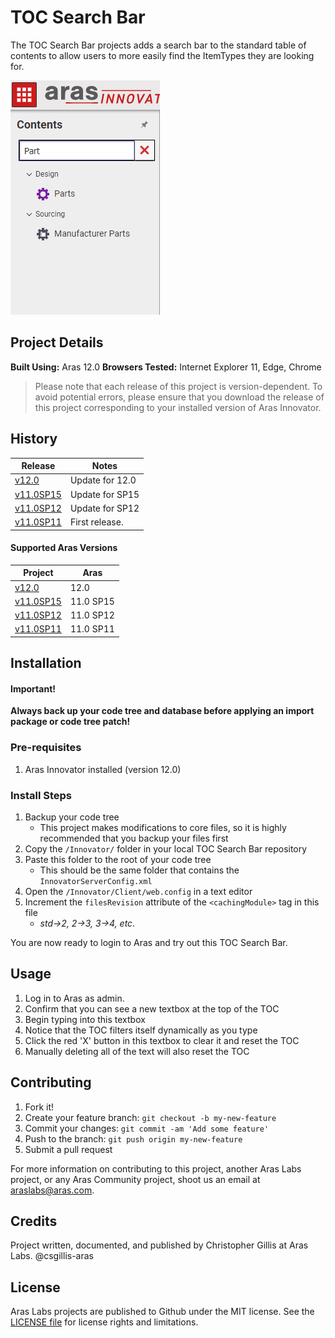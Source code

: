 # TOC Search Bar

The TOC Search Bar projects adds a search bar to the standard table of contents to allow users to more easily find the ItemTypes they are looking for.

![](./Screenshots/search-bar-in-action.png)

## Project Details

**Built Using:** Aras 12.0
**Browsers Tested:** Internet Explorer 11, Edge, Chrome

> Please note that each release of this project is version-dependent. To avoid potential errors, please ensure that you download the release of this project corresponding to your installed version of Aras Innovator.

## History
Release | Notes
--------|--------
[v12.0](https://github.com/ArasLabs/toc-search-bar/releases/tag/12.0) | Update for 12.0
[v11.0SP15](https://github.com/ArasLabs/toc-search-bar/releases/tag/11.0SP15) | Update for SP15
[v11.0SP12](https://github.com/ArasLabs/toc-search-bar/releases/tag/11.0SP12) | Update for SP12
[v11.0SP11](https://github.com/ArasLabs/toc-search-bar/releases/tag/11.0SP11) | First release.

#### Supported Aras Versions

Project | Aras
--------|------
[v12.0](https://github.com/ArasLabs/toc-search-bar/releases/tag/12.0) | 12.0
[v11.0SP15](https://github.com/ArasLabs/toc-search-bar/releases/tag/11.0SP15) | 11.0 SP15
[v11.0SP12](https://github.com/ArasLabs/toc-search-bar/releases/tag/11.0SP12) | 11.0 SP12
[v11.0SP11](https://github.com/ArasLabs/toc-search-bar/releases/tag/11.0SP11) | 11.0 SP11

## Installation

#### Important!
**Always back up your code tree and database before applying an import package or code tree patch!**

### Pre-requisites

1. Aras Innovator installed (version 12.0)

### Install Steps

1. Backup your code tree
	* This project makes modifications to core files, so it is highly recommended that you backup your files first
2. Copy the `/Innovator/` folder in your local TOC Search Bar repository
3. Paste this folder to the root of your code tree
	* This should be the same folder that contains the `InnovatorServerConfig.xml`
4. Open the `/Innovator/Client/web.config` in a text editor
5. Increment the `filesRevision` attribute of the `<cachingModule>` tag in this file
	* _std->2, 2->3, 3->4, etc._

You are now ready to login to Aras and try out this TOC Search Bar.

## Usage

1. Log in to Aras as admin.
2. Confirm that you can see a new textbox at the top of the TOC
3. Begin typing into this textbox
4. Notice that the TOC filters itself dynamically as you type
5. Click the red 'X' button in this textbox to clear it and reset the TOC
6. Manually deleting all of the text will also reset the TOC

## Contributing

1. Fork it!
2. Create your feature branch: `git checkout -b my-new-feature`
3. Commit your changes: `git commit -am 'Add some feature'`
4. Push to the branch: `git push origin my-new-feature`
5. Submit a pull request

For more information on contributing to this project, another Aras Labs project, or any Aras Community project, shoot us an email at araslabs@aras.com.

## Credits

Project written, documented, and published by Christopher Gillis at Aras Labs. @csgillis-aras

## License

Aras Labs projects are published to Github under the MIT license. See the [LICENSE file](./LICENSE.md) for license rights and limitations.